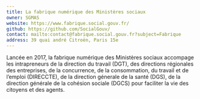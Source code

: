```yaml
---
title: La fabrique numérique des Ministères sociaux
owner: SGMAS
website: https://www.fabrique.social.gouv.fr/
github: https://github.com/SocialGouv/
contact: mailto:contact@fabrique.social.gouv.fr?subject=Fabrique
address: 39 quai andré Citroën, Paris 15e
---
```


Lancée en 2017, la fabrique numérique des Ministères sociaux accompage les intrapreneurs de la direction du travail (DGT), des directions régionales des entreprises, de la concurrence, de la consommation, du travail et de l’emploi (DIRECCTE), de la direction génerale de la santé (DGS), de la direction générale de la cohésion sociale (DGCS) pour faciliter la vie des citoyens et des agents.
